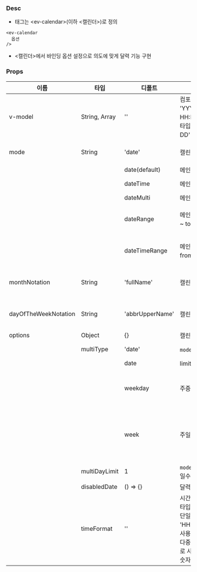 ### Desc
- 태그는 &lt;ev-calendar&gt;(이하 <캘린더>)로 정의

```
<ev-calendar
  옵션
/>
```
- <캘린더>에서 바인딩 옵션 설정으로 의도에 맞게 달력 기능 구현

### Props

| 이름 | 타입 | 디폴트 | 설명 | 종류 |
| --- | ---- | ----- | ---- | --- |
| v-model | String, Array | '' | 컴포넌트 입력 값, String 타입인 경우는 'YYYY-MM-DD' 또는 'YYYY-MM-DD HH:MI:SS'의 형태로 작성해야하며, Array 타입인 경우는 배열 내에 'YYYY-MM-DD' 형식에 맞는 String 값을 넣어야한다.  | |
| mode | String | 'date' | 캘린더 모드 | 'date', 'dateTime', 'dateMulti', 'dateRange' |
|  |  | date(default) | 메인 캘린더에서 날짜를 선택 | 'YYYY-MM-DD' |
|  |  | dateTime | 메인 캘린더에 날짜와 시간(HMS)을 선택 | 'YYYY-MM-DD HH:MI:SS' |
|  |  | dateMulti | 메인 캘린더에 여러 날짜는 선택 | \['YYYY-MM-DD', ...\] |
|  |  | dateRange | 메인 캘린더와 확장 캘린더에서 fromDate ~ toDate를 선택 | \['YYYY-MM-DD'`(fromDate)`, 'YYYY-MM-DD'`(toDate)`\] |
|  |  | dateTimeRange | 메인 캘린더와 확장 캘린더에서 fromDateTime ~ toDateTime을 선택 | \['YYYY-MM-DD HH:mm:ss'`(fromDate)`, 'YYYY-MM-DD HH:mm:ss'`(toDate)`\] |
| monthNotation | String | 'fullName' | 캘린더 헤더의 월 표기방식 | 'fullName', 'abbrName', 'numberName', 'korName' |
| dayOfTheWeekNotation | String | 'abbrUpperName' | 캘린더의 요일 표기방식 | 'abbrUpperName', 'abbrLowerName', 'abbrPascalName', 'abbrKorName' |
| options | Object | {} | 캘린더의 세부 옵션 |  |
|  | multiType | 'date' | `mode: dateMulti` 의 세부 타입 | 'weekday', 'week', 'date' |
|  |  | date | limit 개수만큼 단일 날짜 선택 | \[YYYY-MM-DD, ...\] |
|  |  | weekday | 주중(월~금) 선택 | \['YYYY-MM-DD'`월`, 'YYYY-MM-DD'`화`, 'YYYY-MM-DD'`수`, 'YYYY-MM-DD'`목`, 'YYYY-MM-DD'`금`\] |
|  |  | week | 주일(일~토) 선택 | \['YYYY-MM-DD'`일`, 'YYYY-MM-DD'`월`, 'YYYY-MM-DD'`화`, 'YYYY-MM-DD'`수`, 'YYYY-MM-DD'`목`, 'YYYY-MM-DD'`금`, 'YYYY-MM-DD'`토`\] |
|  | multiDayLimit | 1 | `mode: dateMulti, type: date` 시 선택 일수 제한 |  |
|  | disabledDate | () => {} | 달력 상 사용불가능 날짜를 함수로 정의 |  |
|  | timeFormat   | '' | 시간값 선택 범위 설정 <br> 타입: string, Array <br> 단일 캘린더: 'HH:mm:00'/'HH:55:00'/'10:mm:ss'로 사용 가능 <br> 다중 캘린더: ['HH:00:ss', 'HH:59:00'] 로 사용 가능 <br> 숫자로 넘기면 disabled 적용  |  | 
